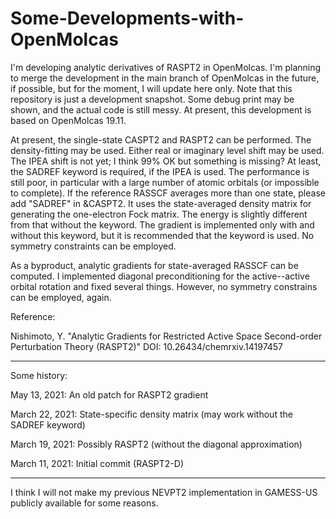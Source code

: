 # Some-Developments-with-OpenMolcas

I'm developing analytic derivatives of RASPT2 in OpenMolcas. I'm planning to merge the development in the main branch of OpenMolcas in the future, if possible, but for the moment, I will update here only. Note that this repository is just a development snapshot. Some debug print may be shown, and the actual code is still messy. At present, this development is based on OpenMolcas 19.11.

At present, the single-state CASPT2 and RASPT2 can be performed. The density-fitting may be used. Either real or imaginary level shift may be used. The IPEA shift is not yet; I think 99% OK but something is missing? At least, the SADREF keyword is required, if the IPEA is used. The performance is still poor, in particular with a large number of atomic orbitals (or impossible to complete). If the reference RASSCF averages more than one state, please add "SADREF" in &CASPT2. It uses the state-averaged density matrix for generating the one-electron Fock matrix. The energy is slightly different from that without the keyword. The gradient is implemented only with and without this keyword, but it is recommended that the keyword is used. No symmetry constraints can be employed.

As a byproduct, analytic gradients for state-averaged RASSCF can be computed. I implemented diagonal preconditioning for the active--active orbital rotation and fixed several things. However, no symmetry constrains can be employed, again.

Reference:

Nishimoto, Y. "Analytic Gradients for Restricted Active Space Second-order Perturbation Theory (RASPT2)" DOI: 10.26434/chemrxiv.14197457

***

Some history:

May 13, 2021: An old patch for RASPT2 gradient

March 22, 2021: State-specific density matrix (may work without the SADREF keyword)

March 19, 2021: Possibly RASPT2 (without the diagonal approximation)

March 11, 2021: Initial commit (RASPT2-D)

***

I think I will not make my previous NEVPT2 implementation in GAMESS-US publicly available for some reasons.

